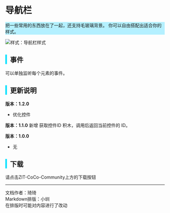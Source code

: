 # 导航栏
<div style="background-color: rgb(180, 240, 255);">
  把一些常用的东西放在了一起，还支持毛玻璃背景。
  你可以自由搭配出适合你的样式。
</div>

![样式：导航栏样式](https://cc.zitzhen.cn/control/导航栏-Qii/images/1.png)

<div style="border-left: 5px solid rgb(0, 225, 255); padding-left: 10px;">
<h2>事件</h2>
</div>

可以单独监听每个元素的事件。

<div style="border-left: 5px solid rgb(0, 225, 255); padding-left: 10px;">
<h2>更新说明</h2>
</div>

**版本：1.2.0**
- 优化控件

**版本：1.1.0**
新增 获取控件ID 积木，调用后返回当前控件的 ID。

**版本：1.0.0**
- 无

<div style="border-left: 5px solid rgb(0, 225, 255); padding-left: 10px;">
<h2> 下载</h2>
</div>
请点击ZIT-CoCo-Community上方的下载按钮

---
文档作者：琦琦  
Markdown排版：小圳  
在排版时可能对内容进行了改动  